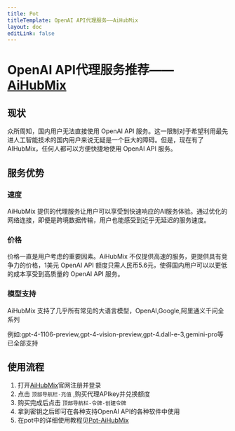 ```yaml
---
title: Pot
titleTemplate: OpenAI API代理服务——AiHubMix
layout: doc
editLink: false
---
```


# OpenAI API代理服务推荐——[AiHubMix](https://aihubmix.com/register?aff=trJY)

## 现状

众所周知，国内用户无法直接使用 OpenAI API 服务。这一限制对于希望利用最先进人工智能技术的国内用户来说无疑是一个巨大的障碍。但是，现在有了 AIHubMix，任何人都可以方便快捷地使用 OpenAI API 服务。

## 服务优势

### 速度

AiHubMix 提供的代理服务让用户可以享受到快速响应的AI服务体验。通过优化的网络连接，即便是跨境数据传输，用户也能感受到近乎无延迟的服务速度。

### 价格

价格一直是用户考虑的重要因素。AiHubMix 不仅提供高速的服务，更提供具有竞争力的价格，1美元 OpenAI API 额度只需人民币5.6元，使得国内用户可以以更低的成本享受到高质量的 OpenAI API 服务。

### 模型支持

AiHubMix 支持了几乎所有常见的大语言模型，OpenAI,Google,阿里通义千问全系列

例如:gpt-4-1106-preview,gpt-4-vision-preview,gpt-4.dall-e-3,gemini-pro等已全部支持

## 使用流程

1. 打开[AiHubMix](https://aihubmix.com/register?aff=trJY)官网注册并登录
2. 点击 `顶部导航栏-充值` ,购买代理APIkey并兑换额度
3. 购买完成后点击 `顶部导航栏-令牌-创建令牌`
4. 拿到密钥之后即可在各种支持OpenAI API的各种软件中使用
5. 在pot中的详细使用教程见[Pot-AiHubMix](/docs/api/translate/openai.html#aihubmix)
